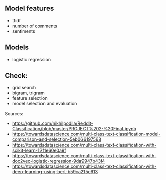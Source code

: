 ## Model features ##
- tfidf
- number of comments
- sentiments

## Models ##
- logistic regression

## Check: ##
- grid search
- bigram, trigram
- feature selection
- model selection and evaluation


Sources:
- https://github.com/nikhilpodila/Reddit-Classification/blob/master/PROJECT%202-%20Final.ipynb
- https://towardsdatascience.com/multi-class-text-classification-model-comparison-and-selection-5eb066197568
- https://towardsdatascience.com/multi-class-text-classification-with-scikit-learn-12f1e60e0a9f
- https://towardsdatascience.com/multi-class-text-classification-with-doc2vec-logistic-regression-9da9947b43f4
- https://towardsdatascience.com/multi-class-text-classification-with-deep-learning-using-bert-b59ca2f5c613
